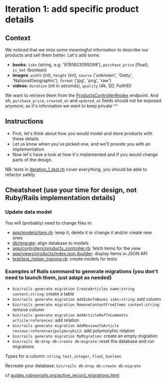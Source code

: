 # Iteration 1: add specific product details

## Context

We noticed that we miss some meaningful information to describe our products and sell them better.
Let's add some:

- **books**: `isbn` (string, e.g. '9781603095099'), `purchase_price` (float), `is_hot` (boolean)
- **images**: `width` (int), `height` (int), `source` ('unknown', 'Getty', 'NationalGeographic'), `format` ('jpg', 'png', 'raw')
- **videos**: `duration` (int in seconds), `quality` (4k, SD, FullHD)

We want to retrieve them from the [ProductsController#index](../app/controllers/products_controller.rb) endpoint.
And oh, `purchase_price`, `created_at` and `updated_at` fields should not be exposed anymore, as it's information we want to keep private ^^

## Instructions

- First, let's think about how you would model and store products with these details.
- Let us know when you've picked one, and we'll provide you with an implementation
- Now let's have a look at how it's implemented and if you would change parts of the design.

NB: tests in [iteration_1_test.rb](../test/controllers/iteration_1_test.rb) cover everything, you should be able to refactor safely.

## Cheatsheet (use your time for design, not Ruby/Rails implementation details)

### Update data model

You will (probably) need to change files in:

- [app/models/item.rb](../app/models/item.rb): keep it, delete it or change it and/or create new ones
- [db/migrate](../db/migrate): align database to models
- [app/controllers/products_controller.rb](../app/controllers/products_controller.rb): fetch items for the view
- [app/views/products/index.json.jbuilder](../app/views/products/index.json.jbuilder): display items in JSON API
- [test/test_helper_training.rb](../test/test_helper_training.rb): create models for tests

### Examples of Rails command to generate migrations (you don't need to launch them, just adapt as needed)

- `bin/rails generate migration CreateArticles name:string content:string`: create a table
- `bin/rails generate migration AddIsbnToBooks isbn:string`: add column
- `bin/rails generate migration RemoveContentFromItems content:string`: remove column
- `bin/rails generate migration AddArticleRefToComments article:references`: add relation
- `bin/rails generate migration AddReviewsToArticle reviews:references{polymorphic}`: add polymorphic relation
- `bin/rails generate migration MyMigration`: create an empty migration
- `bin/rails db:drop db:create db:migrate`: reset the database and run migrations

Types for a column: `string`, `text`, `integer`, `float`, `boolean`

Recreate your database: `bin/rails db:drop db:create db:migrate`

cf [guides.rubyonrails.org/active_record_migrations.html](https://guides.rubyonrails.org/active_record_migrations.html)
